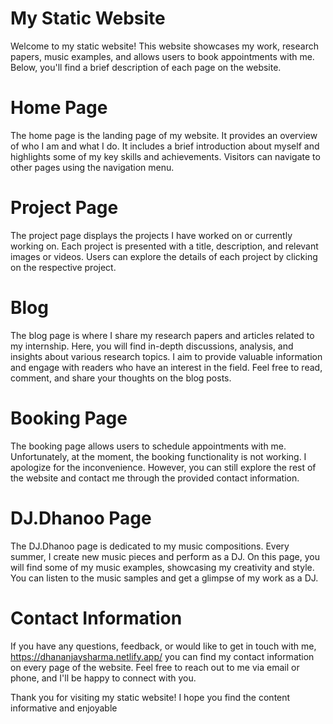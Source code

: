 
# My Static Website
Welcome to my static website! This website showcases my work, research papers, music examples, and allows users to book appointments with me. Below, you'll find a brief description of each page on the website.

# Home Page
The home page is the landing page of my website. It provides an overview of who I am and what I do. It includes a brief introduction about myself and highlights some of my key skills and achievements. Visitors can navigate to other pages using the navigation menu.

# Project Page
The project page displays the projects I have worked on or currently working on. Each project is presented with a title, description, and relevant images or videos. Users can explore the details of each project by clicking on the respective project.

# Blog
The blog page is where I share my research papers and articles related to my internship. Here, you will find in-depth discussions, analysis, and insights about various research topics. I aim to provide valuable information and engage with readers who have an interest in the field. Feel free to read, comment, and share your thoughts on the blog posts.

# Booking Page
The booking page allows users to schedule appointments with me. Unfortunately, at the moment, the booking functionality is not working. I apologize for the inconvenience. However, you can still explore the rest of the website and contact me through the provided contact information.

# DJ.Dhanoo Page
The DJ.Dhanoo page is dedicated to my music compositions. Every summer, I create new music pieces and perform as a DJ. On this page, you will find some of my music examples, showcasing my creativity and style. You can listen to the music samples and get a glimpse of my work as a DJ.

# Contact Information
If you have any questions, feedback, or would like to get in touch with me, https://dhananjaysharma.netlify.app/ you can find my contact information on every page of the website. Feel free to reach out to me via email or phone, and I'll be happy to connect with you.

Thank you for visiting my static website! I hope you find the content informative and enjoyable

